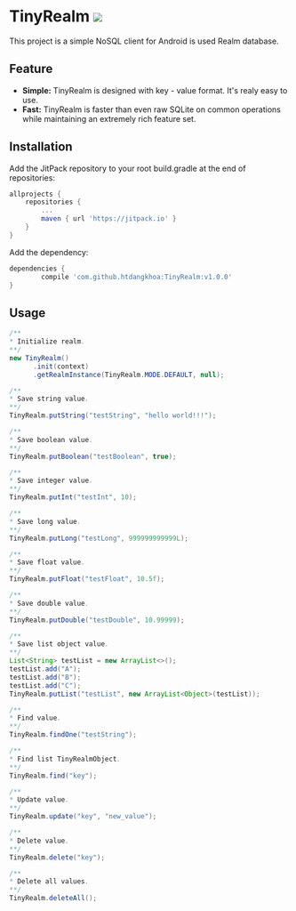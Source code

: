 # TinyRealm [![](https://jitpack.io/v/htdangkhoa/TinyRealm.svg)](https://jitpack.io/#htdangkhoa/TinyRealm)
This project is a simple NoSQL client for Android is used Realm database.

## Feature
  - **Simple:** TinyRealm is designed with key - value format. It's realy easy to use.
  - **Fast:** TinyRealm is faster than even raw SQLite on common operations while maintaining an extremely rich feature set.
  
## Installation
Add the JitPack repository to your root build.gradle at the end of repositories:
```gradle
allprojects {
    repositories {
        ...
        maven { url 'https://jitpack.io' }
    }
}
```
Add the dependency:
```gradle
dependencies {
        compile 'com.github.htdangkhoa:TinyRealm:v1.0.0'
}
```

## Usage
```java
/**
* Initialize realm.
**/
new TinyRealm()
      .init(context)
      .getRealmInstance(TinyRealm.MODE.DEFAULT, null);

/**
* Save string value.
**/
TinyRealm.putString("testString", "hello world!!!");

/**
* Save boolean value.
**/
TinyRealm.putBoolean("testBoolean", true);

/**
* Save integer value.
**/
TinyRealm.putInt("testInt", 10);

/**
* Save long value.
**/
TinyRealm.putLong("testLong", 999999999999L);

/**
* Save float value.
**/
TinyRealm.putFloat("testFloat", 10.5f);

/**
* Save double value.
**/
TinyRealm.putDouble("testDouble", 10.99999);

/**
* Save list object value.
**/
List<String> testList = new ArrayList<>();
testList.add("A");
testList.add("B");
testList.add("C");
TinyRealm.putList("testList", new ArrayList<Object>(testList));

/**
* Find value.
**/
TinyRealm.findOne("testString");

/**
* Find list TinyRealmObject.
**/
TinyRealm.find("key");

/**
* Update value.
**/
TinyRealm.update("key", "new_value");

/**
* Delete value.
**/
TinyRealm.delete("key");

/**
* Delete all values.
**/
TinyRealm.deleteAll();
```
